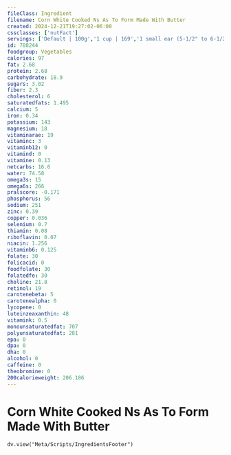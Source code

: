 ```yaml
---
fileClass: Ingredient
filename: Corn White Cooked Ns As To Form Made With Butter
created: 2024-12-21T19:27:02-06:00
cssclasses: ['nutFact']
servings: ['Default | 100g','1 cup | 169','1 small ear (5-1/2" to 6-1/2" long) | 89','1 medium ear (6-3/4" to 7-1/2" long) | 103','1 large ear (7-3/4" to 9" long) | 118','1 baby ear | 8','1 mini ear or cobette (2-1/2" to 3" long) | 58','1 linear inch | 18']
id: 788244
foodgroup: Vegetables
calories: 97
fat: 2.68
protein: 2.68
carbohydrate: 18.9
sugars: 3.02
fiber: 2.3
cholesterol: 6
saturatedfats: 1.495
calcium: 5
iron: 0.34
potassium: 143
magnesium: 18
vitaminarae: 19
vitaminc: 3
vitaminb12: 0
vitamind: 0
vitamine: 0.13
netcarbs: 16.6
water: 74.58
omega3s: 15
omega6s: 266
pralscore: -0.171
phosphorus: 56
sodium: 251
zinc: 0.39
copper: 0.036
selenium: 0.7
thiamin: 0.08
riboflavin: 0.07
niacin: 1.256
vitaminb6: 0.125
folate: 30
folicacid: 0
foodfolate: 30
folatedfe: 30
choline: 21.8
retinol: 19
carotenebeta: 5
carotenealpha: 0
lycopene: 0
luteinzeaxanthin: 48
vitamink: 0.5
monounsaturatedfat: 707
polyunsaturatedfat: 281
epa: 0
dpa: 0
dha: 0
alcohol: 0
caffeine: 0
theobromine: 0
200calorieweight: 206.186
---
```


# Corn White Cooked Ns As To Form Made With Butter

```dataviewjs
dv.view("Meta/Scripts/IngredientsFooter")
```